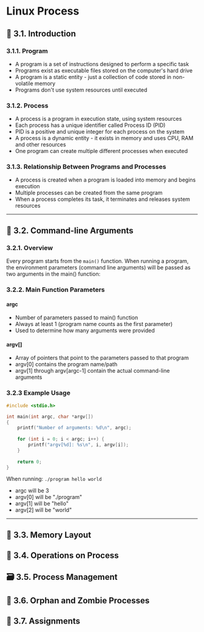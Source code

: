 # Linux Process

## 🚀 3.1. Introduction
### 3.1.1. Program
- A program is a set of instructions designed to perform a specific task
- Programs exist as executable files stored on the computer's hard drive
- A program is a static entity - just a collection of code stored in non-volatile memory
- Programs don't use system resources until executed

### 3.1.2. Process
- A process is a program in execution state, using system resources
- Each process has a unique identifier called Process ID (PID)
- PID is a positive and unique integer for each process on the system
- A process is a dynamic entity - it exists in memory and uses CPU, RAM and other resources
- One program can create multiple different processes when executed

### 3.1.3. Relationship Between Programs and Processes
- A process is created when a program is loaded into memory and begins execution
- Multiple processes can be created from the same program
- When a process completes its task, it terminates and releases system resources

---
## 📝 3.2. Command-line Arguments
### 3.2.1. Overview
Every program starts from the `main()` function. When running a program, the environment parameters (command line arguments) will be passed as two arguments in the main() function:

### 3.2.2. Main Function Parameters
#### argc
- Number of parameters passed to main() function
- Always at least 1 (program name counts as the first parameter)
- Used to determine how many arguments were provided
#### argv[]
- Array of pointers that point to the parameters passed to that program
- argv[0] contains the program name/path
- argv[1] through argv[argc-1] contain the actual command-line arguments

### 3.2.3 Example Usage
```c
#include <stdio.h>

int main(int argc, char *argv[])
{
    printf("Number of arguments: %d\n", argc);
    
    for (int i = 0; i < argc; i++) {
        printf("argv[%d]: %s\n", i, argv[i]);
    }
    
    return 0;
}
```
When running: `./program hello world`
- argc will be 3
- argv[0] will be "./program"
- argv[1] will be "hello"
- argv[2] will be "world"

---
## 🧠 3.3. Memory Layout
## 🔧 3.4. Operations on Process
## 🗃️ 3.5. Process Management
## 👻 3.6. Orphan and Zombie Processes
## 📝 3.7. Assignments
